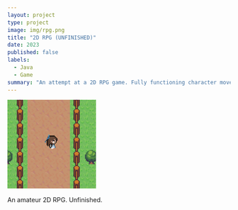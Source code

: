 ```yaml
---
layout: project
type: project
image: img/rpg.png
title: "2D RPG (UNFINISHED)"
date: 2023
published: false
labels:
  - Java
  - Game
summary: "An attempt at a 2D RPG game. Fully functioning character movement, camera movement, and character interaction."
---
```


<div class="text-center p-4">
  <img width="200px" src="../img/rpg.png" class="img-thumbnail" >
</div>

An amateur 2D RPG. Unfinished.
